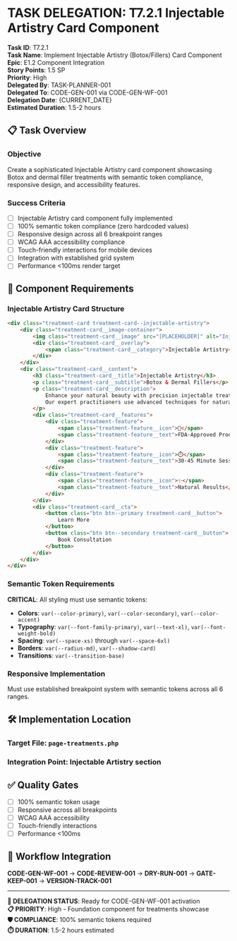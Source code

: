 # TASK DELEGATION: T7.2.1 Injectable Artistry Card Component

**Task ID**: T7.2.1  
**Task Name**: Implement Injectable Artistry (Botox/Fillers) Card Component  
**Epic**: E1.2 Component Integration  
**Story Points**: 1.5 SP  
**Priority**: High  
**Delegated By**: TASK-PLANNER-001  
**Delegated To**: CODE-GEN-001 via CODE-GEN-WF-001  
**Delegation Date**: {CURRENT_DATE}  
**Estimated Duration**: 1.5-2 hours

## 📋 **Task Overview**

### **Objective**
Create a sophisticated Injectable Artistry card component showcasing Botox and dermal filler treatments with semantic token compliance, responsive design, and accessibility features.

### **Success Criteria**
- [ ] Injectable Artistry card component fully implemented
- [ ] 100% semantic token compliance (zero hardcoded values)
- [ ] Responsive design across all 6 breakpoint ranges
- [ ] WCAG AAA accessibility compliance
- [ ] Touch-friendly interactions for mobile devices
- [ ] Integration with established grid system
- [ ] Performance <100ms render target

## 🎯 **Component Requirements**

### **Injectable Artistry Card Structure**
```html
<div class="treatment-card treatment-card--injectable-artistry">
    <div class="treatment-card__image-container">
        <img class="treatment-card__image" src="[PLACEHOLDER]" alt="Injectable Artistry Treatment">
        <div class="treatment-card__overlay">
            <span class="treatment-card__category">Injectable Artistry</span>
        </div>
    </div>
    <div class="treatment-card__content">
        <h3 class="treatment-card__title">Injectable Artistry</h3>
        <p class="treatment-card__subtitle">Botox & Dermal Fillers</p>
        <p class="treatment-card__description">
            Enhance your natural beauty with precision injectable treatments. 
            Our expert practitioners use advanced techniques for natural-looking results.
        </p>
        <div class="treatment-card__features">
            <div class="treatment-feature">
                <span class="treatment-feature__icon">💉</span>
                <span class="treatment-feature__text">FDA-Approved Products</span>
            </div>
            <div class="treatment-feature">
                <span class="treatment-feature__icon">⏱️</span>
                <span class="treatment-feature__text">30-45 Minute Sessions</span>
            </div>
            <div class="treatment-feature">
                <span class="treatment-feature__icon">✨</span>
                <span class="treatment-feature__text">Natural Results</span>
            </div>
        </div>
        <div class="treatment-card__cta">
            <button class="btn btn--primary treatment-card__button">
                Learn More
            </button>
            <button class="btn btn--secondary treatment-card__button">
                Book Consultation
            </button>
        </div>
    </div>
</div>
```

### **Semantic Token Requirements**
**CRITICAL**: All styling must use semantic tokens:

- **Colors**: `var(--color-primary)`, `var(--color-secondary)`, `var(--color-accent)`
- **Typography**: `var(--font-family-primary)`, `var(--text-xl)`, `var(--font-weight-bold)`
- **Spacing**: `var(--space-xs)` through `var(--space-6xl)`
- **Borders**: `var(--radius-md)`, `var(--shadow-card)`
- **Transitions**: `var(--transition-base)`

### **Responsive Implementation**
Must use established breakpoint system with semantic tokens across all 6 ranges.

## 🛠️ **Implementation Location**

### **Target File**: `page-treatments.php`
### **Integration Point**: Injectable Artistry section

## ✅ **Quality Gates**
- [ ] 100% semantic token usage
- [ ] Responsive across all breakpoints
- [ ] WCAG AAA accessibility
- [ ] Touch-friendly interactions
- [ ] Performance <100ms

## 🔄 **Workflow Integration**
**CODE-GEN-WF-001** → **CODE-REVIEW-001** → **DRY-RUN-001** → **GATE-KEEP-001** → **VERSION-TRACK-001**

---

**🤖 DELEGATION STATUS**: Ready for CODE-GEN-WF-001 activation  
**📋 PRIORITY**: High - Foundation component for treatments showcase  
**🛡️ COMPLIANCE**: 100% semantic tokens required  
**⏱️ DURATION**: 1.5-2 hours estimated
